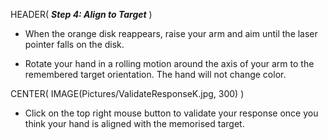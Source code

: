 HEADER( *__Step 4: Align to Target__* )

- When the orange disk reappears, raise your arm and aim until the laser pointer falls on the disk.

- Rotate your hand in a rolling motion around the axis of your arm to the remembered target orientation.
The hand will not change color.

CENTER( IMAGE(Pictures/ValidateResponseK.jpg, 300) )

- Click on the top right mouse button to validate your response once you think your hand is aligned 
with the memorised target.
